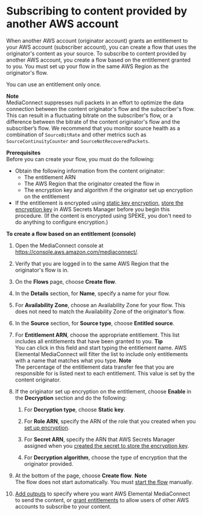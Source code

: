 # Subscribing to content provided by another AWS account<a name="entitlements-subscriber"></a>

When another AWS account \(originator account\) grants an entitlement to your AWS account \(subscriber account\), you can create a flow that uses the originator's content as your source\. To subscribe to content provided by another AWS account, you create a flow based on the entitlement granted to you\. You must set up your flow in the same AWS Region as the originator's flow\.

You can use an entitlement only once\.

**Note**  
MediaConnect suppresses null packets in an effort to optimize the data connection between the content originator's flow and the subscriber's flow\. This can result in a fluctuating bitrate on the subscriber's flow, or a difference between the bitrate of the content originator's flow and the subscriber’s flow\. We recommend that you monitor source health as a combination of `SourceBitRate` and other metrics such as `SourceContinuityCounter` and `SourceNotRecoveredPackets`\.

**Prerequisites**  
Before you can create your flow, you must do the following:
+ Obtain the following information from the content originator:
  + The entitlement ARN
  + The AWS Region that the originator created the flow in
  + The encryption key and algorithm if the originator set up encryption on the entitlement
+ If the entitlement is encrypted using [static key encryption](encryption-static-key.md), [store the encryption key](encryption-static-key-set-up.md#encryption-static-key-set-up-store-key) in AWS Secrets Manager before you begin this procedure\. \(If the content is encrypted using SPEKE, you don't need to do anything to configure encryption\.\)

**To create a flow based on an entitlement \(console\)**

1. Open the MediaConnect console at [https://console\.aws\.amazon\.com/mediaconnect/](https://console.aws.amazon.com/mediaconnect/)\.

1. Verify that you are logged in to the same AWS Region that the originator's flow is in\.

1. On the **Flows** page, choose **Create flow**\.

1. In the **Details** section, for **Name**, specify a name for your flow\. 

1. For **Availability Zone**, choose an Availability Zone for your flow\. This does not need to match the Availability Zone of the originator's flow\.

1. In the **Source** section, for **Source type**, choose **Entitled source**\.

1. For **Entitlement ARN**, choose the appropriate entitlement\. This list includes all entitlements that have been granted to you\.
**Tip**  
You can click in this field and start typing the entitlement name\. AWS Elemental MediaConnect will filter the list to include only entitlements with a name that matches what you type\.
**Note**  
The percentage of the entitlement data transfer fee that you are responsible for is listed next to each entitlement\. This value is set by the content originator\.

1. If the originator set up encryption on the entitlement, choose **Enable** in the **Decryption** section and do the following:

   1. For **Decryption type**, choose **Static key**\.

   1. For **Role ARN**, specify the ARN of the role that you created when you [set up encryption](encryption-static-key-set-up.md#encryption-static-key-set-up-create-iam-role)\.

   1. For **Secret ARN**, specify the ARN that AWS Secrets Manager assigned when you [created the secret to store the encryption key](encryption-static-key-set-up.md#encryption-static-key-set-up-store-key)\.

   1. For **Decryption algorithm**, choose the type of encryption that the originator provided\.

1. At the bottom of the page, choose **Create flow**\.
**Note**  
The flow does not start automatically\. You must [start the flow](flows-start.md) manually\.

1. [Add outputs](outputs-add.md) to specify where you want AWS Elemental MediaConnect to send the content, or [grant entitlements](entitlements-grant.md) to allow users of other AWS accounts to subscribe to your content\.